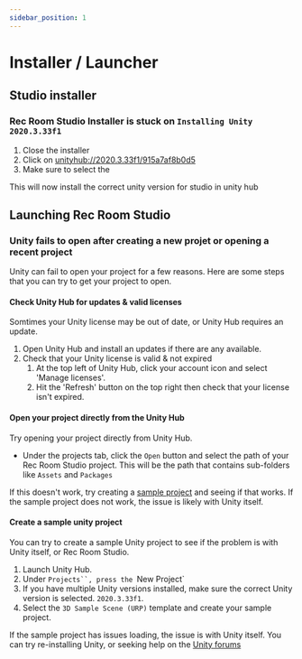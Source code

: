 ```yaml
---
sidebar_position: 1
---
```

# Installer / Launcher

## Studio installer

### Rec Room Studio Installer is stuck on `Installing Unity 2020.3.33f1`
1. Close the installer
2. Click on [unityhub://2020.3.33f1/915a7af8b0d5](unityhub://2020.3.33f1/915a7af8b0d5)
3. Make sure to select the 

This will now install the correct unity version for studio in unity hub

## Launching Rec Room Studio

### Unity fails to open after creating a new projet or opening a recent project
Unity can fail to open your project for a few reasons.  Here are some steps that you can try to get your project to open.

#### Check Unity Hub for updates & valid licenses
Somtimes your Unity license may be out of date, or Unity Hub requires an update.  

1. Open Unity Hub and install an updates if there are any available.
2. Check that your Unity license is valid & not expired
    1. At the top left of Unity Hub, click your account icon and select 'Manage licenses'.
    2. Hit the 'Refresh' button on the top right then check that your license isn't expired.


#### Open your project directly from the Unity Hub
Try opening your project directly from Unity Hub.

- Under the projects tab, click the `Open` button and select the path of your Rec Room Studio project.  This will be the path that contains sub-folders like `Assets` and `Packages`

If this doesn't work, try creating a [sample project](#create-a-sample-unity-projects) and seeing if that works.  If the sample project does not work, the issue is likely with Unity itself.


#### Create a sample unity project

You can try to create a sample Unity project to see if the problem is with Unity itself, or Rec Room Studio.

1. Launch Unity Hub.
2. Under `Projects``, press the `New Project`
3. If you have multiple Unity versions installed, make sure the correct Unity version is selected. `2020.3.33f1`.
4. Select the `3D Sample Scene (URP)` template and create your sample project.

If the sample project has issues loading, the issue is with Unity itself.  You can try re-installing Unity, or seeking help on the [Unity forums](https://forum.unity.com/)
